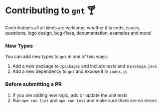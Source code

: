 # Contributing to `gnt` :cocktail:
Contributions all all kinds are welcome, whether it is code, issues, questions, logo design, bug-fixes, documentation, examples and more!

### New Types
You can add new types to `gnt` in one of two ways:
1. Add a new package to `/packages` and include tests and a `package.json`
2. Add a new dependency to `gnt` and expose it in `index.js`

### Before submitting a PR
1. If you are adding new logic, add or update the unit tests
2. Run `npm run lint` and `npm run test` and make sure there are no errors
